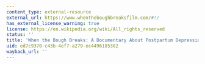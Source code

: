 ```yaml
---
content_type: external-resource
external_url: https://www.whentheboughbreaksfilm.com/#!/
has_external_license_warning: true
license: https://en.wikipedia.org/wiki/All_rights_reserved
status: ''
title: 'When the Bough Breaks: A Documentary About Postpartum Depression'
uid: ed7c9370-c43b-4ef7-a279-ec4496185382
wayback_url: ''
---
```

